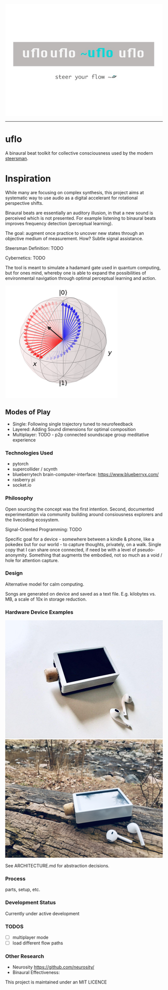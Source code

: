 
![](imgs/gallery.jpg)

---

# uflo
A binaural beat toolkit for collective consciousness used by the modern [steersman](https://en.wikipedia.org/wiki/Guild_Navigator).

# Inspiration
While many are focusing on complex synthesis, this project aims at systematic way to use audio as a digital accelerant for rotational perspective shifts. 

Binaural beats are essentially an auditory illusion, in that a new sound is perceived which is not presented. For example listening to binaural beats improves frequency detection (perceptual learning).

The goal: augment once practice to uncover new states through an objective medium of measurement. How? Subtle signal assistance.

Steersman Definition: TODO

Cybernetics: TODO

The tool is meant to simulate a hadamard gate used in quantum computing, but for ones mind, whereby one is able to expand the possibilities of environmental navigation through optimal perceptual learning and action.

![](imgs/hadamard.png)

## Modes of Play
* Single: Following single trajectory tuned to neurofeedback
* Layered: Adding Sound dimensions for optimal composition
* Multiplayer: TODO - p2p connected soundscape group meditative experience 

### Technologies Used
* pytorch
* supercollider / scynth
* blueberrytech brain-computer-interface: https://www.blueberryx.com/
* rasberry pi
* socket.io

### Philosophy
Open sourcing the concept was the first intention. Second, documented experimentation via community building around consiousness explorers and the livecoding ecosystem.

Signal-Oriented Programming: TODO 

Specific goal for a device - somewhere between a kindle & phone, like a pokedex but for our world - to capture thoughts, privately, on a walk. Single copy that I can share once connected, if need be with a level of pseudo-anonymity. Something that augments the embodied, not so much as a void / hole for attention capture.

### Design
Alternative model for calm computing.

Songs are generated on device and saved as a text file. E.g. kilobytes vs. MB, a scale of 10x in storage reduction.

### Hardware Device Examples
![](imgs/photo_1.jpg)
![](imgs/photo_2.jpg)

See ARCHITECTURE.md for abstraction decisions.

### Process
parts, setup, etc.

### Development Status
Currently under active development

### TODOS
- [ ] multiplayer mode
- [ ] load different flow paths

### Other Research
- Neurosity https://github.com/neurosity/
- Binaural Effectiveness: 

This project is maintained under an MIT LICENCE
